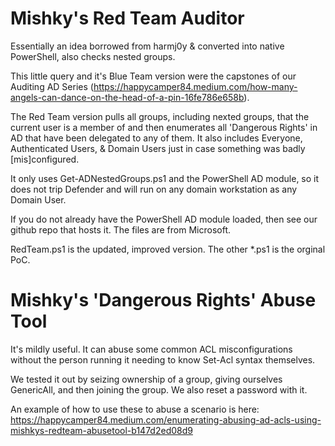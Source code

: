 # Mishky's Red Team Auditor
Essentially an idea borrowed from harmj0y &amp; converted into native PowerShell, also checks nested groups.

This little query and it's Blue Team version were the capstones of our Auditing AD Series (https://happycamper84.medium.com/how-many-angels-can-dance-on-the-head-of-a-pin-16fe786e658b). 

The Red Team version pulls all groups, including nexted groups, that the current user is a member of and then enumerates all 'Dangerous Rights' in AD that have been delegated to any of them. It also includes Everyone, Authenticated Users, & Domain Users just in case something was badly [mis]configured.

It only uses Get-ADNestedGroups.ps1 and the PowerShell AD module, so it does not trip Defender and will run on any domain workstation as any Domain User. 

If you do not already have the PowerShell AD module loaded, then see our github repo that hosts it. The files are from Microsoft.

RedTeam.ps1 is the updated, improved version. The other *.ps1 is the orginal PoC.

# Mishky's 'Dangerous Rights' Abuse Tool

It's mildly useful. It can abuse some common ACL misconfigurations without the person running it needing to know Set-Acl syntax themselves.

We tested it out by seizing ownership of a group, giving ourselves GenericAll, and then joining the group. We also reset a password with it. 

An example of how to use these to abuse a scenario is here: https://happycamper84.medium.com/enumerating-abusing-ad-acls-using-mishkys-redteam-abusetool-b147d2ed08d9
